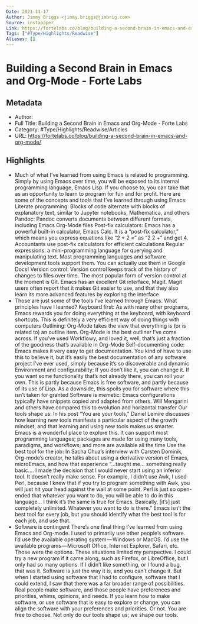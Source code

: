 ```yaml
---
Date: 2021-11-17
Author: Jimmy Briggs <jimmy.briggs@jimbrig.com>
Source: instapaper
Link: https://fortelabs.co/blog/building-a-second-brain-in-emacs-and-org-mode/
Tags: ["#Type/Highlights/Readwise"]
Aliases: []
---
```

# Building a Second Brain in Emacs and Org-Mode - Forte Labs

## Metadata
- Author: 
- Full Title: Building a Second Brain in Emacs and Org-Mode - Forte Labs
- Category: #Type/Highlights/Readwise/Articles
- URL: https://fortelabs.co/blog/building-a-second-brain-in-emacs-and-org-mode/

## Highlights
- Much of what I’ve learned from using Emacs is related to programming. Simply by using Emacs over time, you will be exposed to its internal programming language, Emacs Lisp. If you choose to, you can take that as an opportunity to learn to program for fun and for profit. Here are some of the concepts and tools that I’ve learned through using Emacs:
  Literate programming: Blocks of code alternate with blocks of explanatory text, similar to Jupyter notebooks, Mathematica, and others
  Pandoc: Pandoc converts documents between different formats, including Emacs Org-Mode files
  Post-fix calculators: Emacs has a powerful built-in calculator, Emacs Calc. It is a “post-fix calculator,” which means you express equations like “2 + 2 =” as “2 2 +” and get 4. Accountants use post-fix calculators for efficient calculations
  Regular expressions: a mini-programming language for querying and manipulating text. Most programming languages and software development tools support them. You can actually use them in Google Docs!
  Version control: Version control keeps track of the history of changes to files over time. The most popular form of version control at the moment is Git. Emacs has an excellent Git interface, Magit. Magit users often report that it makes Git easier to use, and that they also learn its more advanced features by exploring the interface
- Those are just some of the tools I’ve learned through Emacs. What principles have I learned?
  Keyboard first: As with many other programs, Emacs rewards you for doing everything at the keyboard, with keyboard shortcuts. This is definitely a very efficient way of doing things with computers
  Outlining: Org-Mode takes the view that everything is (or is related to) an outline item. Org-Mode is the best outliner I’ve come across. If you’ve used Workflowy, and loved it, well, that’s just a fraction of the goodness that’s available in Org-Mode
  Self-documenting code: Emacs makes it very easy to get documentation. You kind of have to use this to believe it, but it’s easily the best documentation of any software project I’ve ever used, simply because it’s so discoverable and dynamic
  Environment and configurability: If you don’t like it, you can change it. If you want some functionality that’s not already there, you can roll your own. This is partly because Emacs is free software, and partly because of its use of Lisp. As a downside, this spoils you for software where this isn’t taken for granted
  Software is memetic: Emacs configurations typically have snippets copied and adapted from others. Will Mengarini and others have compared this to evolution and horizontal transfer
  Our tools shape us: In his post “You are your tools,” Daniel Lemire discusses how learning new tools manifests a particular aspect of the growth mindset, and that learning and using new tools makes us smarter. Emacs is a wonderful place to explore this. It can support most programming languages; packages are made for using many tools, paradigms, and workflows; and more are available all the time
  Use the best tool for the job: In Sacha Chua’s interview with Carsten Dominik, Org-mode’s creator, he talks about using a derivative version of Emacs, microEmacs, and how that experience “…taught me… something really basic…. I made the decision that I would never start using an inferior tool. It doesn’t really make sense. For example, I didn’t use Awk, I used Perl, because I knew that if you try to program something with Awk, you will just hit your head against the wall at some point. Perl is just so open-ended that whatever you want to do, you will be able to do in this language… I think it’s the same is true for Emacs. Basically, [it’s] just completely unlimited. Whatever you want to do is there.”
  Emacs isn’t the best tool for every job, but you should identify what the best tool is for each job, and use that.
- Software is contingent
  There’s one final thing I’ve learned from using Emacs and Org-mode. I used to primarily use other people’s software. I’d use the available operating system — Windows or MacOS. I’d use the available programs — Microsoft Office, Internet Explorer, Safari, etc. Those were the options. These situations limited my perspective. I could try a new program if it came along, such as Firefox, or LibreOffice, but I only had so many options. If I didn’t like something, or I found a bug, that was it. Software is just the way it is, and you can’t change it.
  But when I started using software that I had to configure, software that I could extend, I saw that there was a far broader range of possibilities. Real people make software, and those people have preferences and priorities, whims, opinions, and needs. If you learn how to make software, or use software that is easy to explore or change, you can align the software with your preferences and priorities. Or not. You are free to choose. Not only do our tools shape us; we shape our tools.
